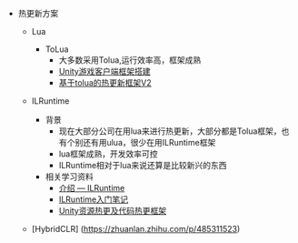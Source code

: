 *   热更新方案
    *   Lua
        *   ToLua
            *   大多数采用Tolua,运行效率高，框架成熟
            *   [Unity游戏客户端框架搭建](https://zhuanlan.zhihu.com/p/93178864)
            *   [基于tolua的热更新框架V2](https://github.com/jarjin/LuaFramework_UGUI_V2)
        
    *   ILRuntime
        *   背景
            *   现在大部分公司在用lua来进行热更新，大部分都是Tolua框架，也有个别还有用ulua，很少在用ILRuntime框架
            *   lua框架成熟，开发效率可控
            *   ILRuntime相对于lua来说还算是比较新兴的东西
        *   相关学习资料
            *   [介绍 — ILRuntime](https://ourpalm.github.io/ILRuntime/public/v1/guide/index.html)
            *   [ILRuntime入门笔记](https://www.cnblogs.com/zhaoqingqing/p/10274176.html)
            *   [Unity资源热更及代码热更框架](https://zhuanlan.zhihu.com/p/142619941)

    * [HybridCLR] (https://zhuanlan.zhihu.com/p/485311523)